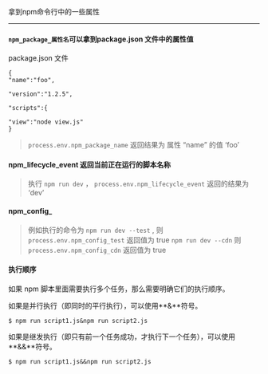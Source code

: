 
<p id="tittle">拿到npm命令行中的一些属性</p>

--------------------------------------------

#### `npm_package_属性名`可以拿到package.json 文件中的属性值
package.json 文件
```
{
"name":"foo",

"version":"1.2.5",

"scripts":{

"view":"node view.js"
}
```
> `process.env.npm_package_name` 返回结果为  属性 “name” 的值 ‘foo’

#### **npm_lifecycle_event** 返回当前正在运行的脚本名称

>执行 `npm run dev` ， `process.env.npm_lifecycle_event` 返回的结果为 ‘dev’

#### **npm_config_**

>例如执行的命令为 `npm run dev --test` , 则 `process.env.npm_config_test` 返回值为  true
`npm run dev --cdn` 则 `process.env.npm_config_cdn` 返回值为  true

#### 执行顺序
如果 npm 脚本里面需要执行多个任务，那么需要明确它们的执行顺序。

如果是并行执行（即同时的平行执行），可以使用**&**符号。
```
$ npm run script1.js&npm run script2.js
```
如果是继发执行（即只有前一个任务成功，才执行下一个任务），可以使用**&&**符号。
```
$ npm run script1.js&&npm run script2.js
```
